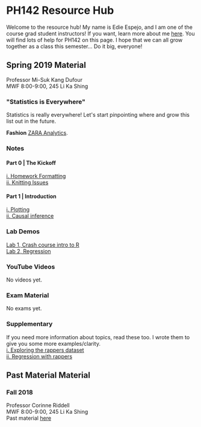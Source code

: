 # PH142 Resource Hub
Welcome to the resource hub! My name is Edie Espejo, and I am one of the course grad student instructors! If you want, learn more about me <a href="about-me">here</a>. You will find lots of help for PH142 on this page. I hope that we can all grow together as a class this semester... Do it big, everyone!

## Spring 2019 Material
Professor Mi-Suk Kang Dufour  
MWF 8:00-9:00, 245 Li Ka Shing  

### "Statistics is Everywhere"
Statistics is really everywhere! Let's start pinpointing where and grow this list out in the future.  

**Fashion**
<a href="https://www.youtube.com/watch?v=bkcAmCqIaao">ZARA Analytics</a>.

### Notes
#### Part 0 | The Kickoff
<a href="notes/formatting.html">i. Homework Formatting</a>  
<a href="notes/knitting-issues.html"> ii. Knitting Issues</a>  

#### Part 1 | Introduction
<a href="notes/plotting.pdf">i. Plotting</a>  
<a href="notes/causal.pdf">ii. Causal inference</a>  

### Lab Demos
<a href="lab-demos/lab-1/lab-1.html"> Lab 1, Crash course intro to R</a>  
<a href="lab-demos/lab-2/lab-2.html"> Lab 2, Regression</a>  

### YouTube Videos
No videos yet.

### Exam Material
No exams yet.

### Supplementary
If you need more information about topics, read these too. I wrote them to give you some more examples/clarity.  
<a href="notes/rappers/code/01-rappers-eda.html">i. Exploring the rappers dataset</a>  
<a href="notes/rappers/code/02-rappers-regression.html">ii. Regression with rappers</a>

## Past Material Material

### Fall 2018
Professor Corinne Riddell  
MWF 8:00-9:00, 245 Li Ka Shing  
Past material <a href="archives/2018-fall">here</a>
